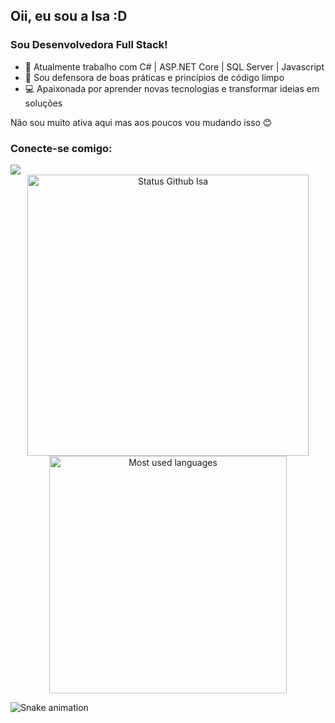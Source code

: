 ## Oii, eu sou a Isa :D

### Sou Desenvolvedora Full Stack!

- 🌱 Atualmente trabalho com C# | ASP.NET Core | SQL Server | Javascript 
- 🧹 Sou defensora de boas práticas e princípios de código limpo
- 💻 Apaixonada por aprender novas tecnologias e transformar ideias em soluções 

Não sou muito ativa aqui mas aos poucos vou mudando isso 😊

### Conecte-se comigo:
<div>
  <a href="https://www.linkedin.com/in/isabella-consani/" target="_blank"><img src="https://img.shields.io/badge/-LinkedIn-%230077B5?style=for-the-badge&logo=linkedin&logoColor=white" target="_blank"></a> 
</div>

<div align="center">
<img width="450em" alt="Status Github Isa" src="https://github-readme-stats.vercel.app/api?username=isconsani&show_icons=true&theme=dracula" />
<img width="380em" alt="Most used languages" src="https://github-readme-stats.vercel.app/api/top-langs/?username=isconsani&layout=compact&theme=dracula"/>
</div>

![Snake animation](https://github.com/rodrigofurlaneti/rodrigofurlaneti/blob/main/github-contribution-grid-snake-dark.svg)
